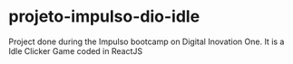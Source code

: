 # projeto-impulso-dio-idle
Project done during the Impulso bootcamp on Digital Inovation One. It is a Idle Clicker Game coded in ReactJS
